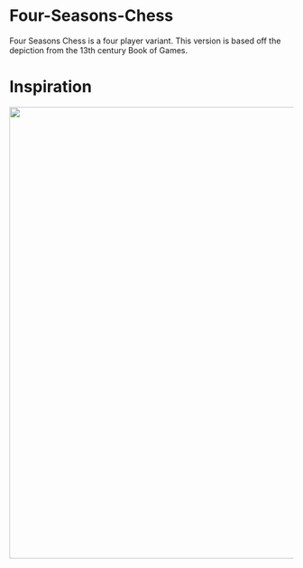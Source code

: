 # Four-Seasons-Chess
Four Seasons Chess is a four player variant. This version is based off the depiction from the 13th century Book of Games.
# Inspiration
<p align="center">
  <img src="assets/MedievalScreenshot.png" width=800></img>
</p>
